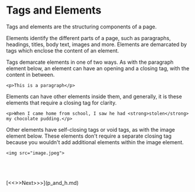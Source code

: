 # Tags and Elements

Tags and elements are the structuring components of a page. 

Elements identify the different parts of a page, such as paragraphs, headings, titles, body text, images and more. Elements are demarcated by tags which enclose the content of an element.

Tags demarcate elements in one of two ways. As with the paragraph element below, an element can have an opening and a closing tag, with the content in between. 

	<p>This is a paragraph</p>

Elements can have other elements inside them, and generally, it is these elements that require a closing tag for clarity.

	<p>When I came home from school, I saw he had <strong>stolen</strong> my chocolate pudding.</p>

Other elements have self-closing tags or void tags, as with the image element below. These elements don't require a separate closing tag because you wouldn't add additional elements within the image element.
	
	<img src="image.jpeg">
<br/>
<br/>
<br/>
[<<<Previous<<<](basic.md) | [>>>Next>>>](p_and_h.md)
	
	

	



